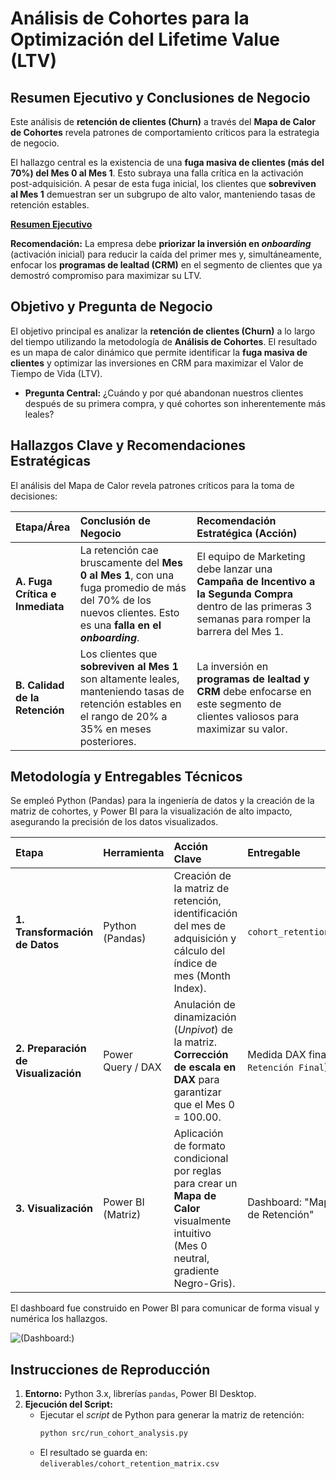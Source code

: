 # Análisis de Cohortes para la Optimización del Lifetime Value (LTV) 

## Resumen Ejecutivo y Conclusiones de Negocio

Este análisis de **retención de clientes (Churn)** a través del **Mapa de Calor de Cohortes** revela patrones de comportamiento críticos para la estrategia de negocio.

El hallazgo central es la existencia de una **fuga masiva de clientes (más del 70%) del Mes 0 al Mes 1**. Esto subraya una falla crítica en la activación post-adquisición. A pesar de esta fuga inicial, los clientes que **sobreviven al Mes 1** demuestran ser un subgrupo de alto valor, manteniendo tasas de retención estables.

[**Resumen Ejecutivo**]()

**Recomendación:** La empresa debe **priorizar la inversión en *onboarding*** (activación inicial) para reducir la caída del primer mes y, simultáneamente, enfocar los **programas de lealtad (CRM)** en el segmento de clientes que ya demostró compromiso para maximizar su LTV.

## Objetivo y Pregunta de Negocio 

El objetivo principal es analizar la **retención de clientes (Churn)** a lo largo del tiempo utilizando la metodología de **Análisis de Cohortes**. El resultado es un mapa de calor dinámico que permite identificar la **fuga masiva de clientes** y optimizar las inversiones en CRM para maximizar el Valor de Tiempo de Vida (LTV).

  * **Pregunta Central:** ¿Cuándo y por qué abandonan nuestros clientes después de su primera compra, y qué cohortes son inherentemente más leales?

## Hallazgos Clave y Recomendaciones Estratégicas

El análisis del Mapa de Calor revela patrones críticos para la toma de decisiones:

| Etapa/Área | Conclusión de Negocio | Recomendación Estratégica (Acción) |
| :--- | :--- | :--- |
| **A. Fuga Crítica e Inmediata** | La retención cae bruscamente del **Mes 0 al Mes 1**, con una fuga promedio de más del $70\%$ de los nuevos clientes. Esto es una **falla en el *onboarding***. | El equipo de Marketing debe lanzar una **Campaña de Incentivo a la Segunda Compra** dentro de las primeras 3 semanas para romper la barrera del Mes 1. |
| **B. Calidad de la Retención** | Los clientes que **sobreviven al Mes 1** son altamente leales, manteniendo tasas de retención estables en el rango de $20\%$ a $35\%$ en meses posteriores. | La inversión en **programas de lealtad y CRM** debe enfocarse en este segmento de clientes valiosos para maximizar su valor. |

## Metodología y Entregables Técnicos

Se empleó Python (Pandas) para la ingeniería de datos y la creación de la matriz de cohortes, y Power BI para la visualización de alto impacto, asegurando la precisión de los datos visualizados.

| Etapa | Herramienta | Acción Clave | Entregable |
| :--- | :--- | :--- | :--- |
| **1. Transformación de Datos** | Python (Pandas) | Creación de la matriz de retención, identificación del mes de adquisición y cálculo del índice de mes (Month Index). | `cohort_retention_matrix.csv` |
| **2. Preparación de Visualización** | Power Query / DAX | Anulación de dinamización (*Unpivot*) de la matriz. **Corrección de escala en DAX** para garantizar que el Mes 0 = $100.00$. | Medida DAX final (`Tasa Retención Final`) |
| **3. Visualización** | Power BI (Matriz) | Aplicación de formato condicional por reglas para crear un **Mapa de Calor** visualmente intuitivo (Mes 0 neutral, gradiente Negro-Gris). | Dashboard: "Mapa de Calor de Retención" |

El dashboard fue construido en Power BI para comunicar de forma visual y numérica los hallazgos.

![(**Dashboard:**)]()

## Instrucciones de Reproducción

1.  **Entorno:** Python 3.x, librerías `pandas`, Power BI Desktop.
2.  **Ejecución del Script:**
      * Ejecutar el *script* de Python para generar la matriz de retención:
        ```bash
        python src/run_cohort_analysis.py
        ```
      * El resultado se guarda en: `deliverables/cohort_retention_matrix.csv`